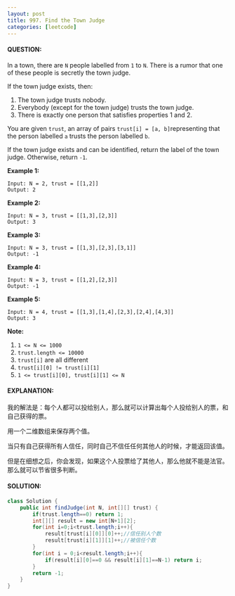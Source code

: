 ```yaml
---
layout: post
title: 997. Find the Town Judge
categories: [leetcode]
---
```


#### QUESTION:

In a town, there are `N` people labelled from `1` to `N`.  There is a rumor that one of these people is secretly the town judge.

If the town judge exists, then:

1. The town judge trusts nobody.
2. Everybody (except for the town judge) trusts the town judge.
3. There is exactly one person that satisfies properties 1 and 2.

You are given `trust`, an array of pairs `trust[i] = [a, b]`representing that the person labelled `a` trusts the person labelled `b`.

If the town judge exists and can be identified, return the label of the town judge.  Otherwise, return `-1`.

**Example 1:**

```
Input: N = 2, trust = [[1,2]]
Output: 2
```

**Example 2:**

```
Input: N = 3, trust = [[1,3],[2,3]]
Output: 3
```

**Example 3:**

```
Input: N = 3, trust = [[1,3],[2,3],[3,1]]
Output: -1
```

**Example 4:**

```
Input: N = 3, trust = [[1,2],[2,3]]
Output: -1
```

**Example 5:**

```
Input: N = 4, trust = [[1,3],[1,4],[2,3],[2,4],[4,3]]
Output: 3
```

**Note:**

1. `1 <= N <= 1000`
2. `trust.length <= 10000`
3. `trust[i]` are all different
4. `trust[i][0] != trust[i][1]`
5. `1 <= trust[i][0], trust[i][1] <= N`

#### EXPLANATION:

我的解法是：每个人都可以投给别人，那么就可以计算出每个人投给别人的票，和自己获得的票。

用一个二维数组来保存两个值。

当只有自己获得所有人信任，同时自己不信任任何其他人的时候，才能返回该值。

但是在细想之后，你会发现，如果这个人投票给了其他人，那么他就不能是法官。那么就可以节省很多判断。

#### SOLUTION:

```java
class Solution {
    public int findJudge(int N, int[][] trust) {
        if(trust.length==0) return 1;
        int[][] result = new int[N+1][2];
        for(int i=0;i<trust.length;i++){
            result[trust[i][0]][0]++;//信任别人个数
            result[trust[i][1]][1]++;//被信任个数
        }
        for(int i = 0;i<result.length;i++){
            if(result[i][0]==0 && result[i][1]==N-1) return i;
        }
        return -1;
    }
}
```


